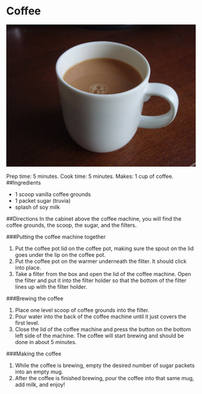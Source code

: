 # Coffee
![picture of mug with coffee](images\coffee.jpg)

Prep time: 5 minutes. Cook time: 5 minutes. Makes: 1 cup of coffee.
##Ingredients
* 1 scoop vanilla coffee grounds
* 1 packet sugar (truvia)
* splash of soy milk

##Directions
In the cabinet above the coffee machine, you will find the coffee grounds, the scoop, the sugar, and the filters.

###Putting the coffee machine together
1. Put the coffee pot lid on the coffee pot, making sure the spout on the lid goes under the lip on the coffee pot. 
1. Put the coffee pot on the warmer underneath the filter. It should click into place.
1. Take a filter from the box and open the lid of the coffee machine. Open the filter and put it into the filter holder so that the bottom of the filter lines up with the filter holder.

###Brewing the coffee
1. Place one level scoop of coffee grounds into the filter.
1. Pour water into the back of the coffee machine until it just covers the first level.
1. Close the lid of the coffee machine and press the button on the bottom left side of the machine. The coffee will start brewing and should be done in about 5 minutes.

###Making the coffee
1. While the coffee is brewing, empty the desired number of sugar packets into an empty mug. 
1. After the coffee is finished brewing, pour the coffee into that same mug, add milk, and enjoy!
